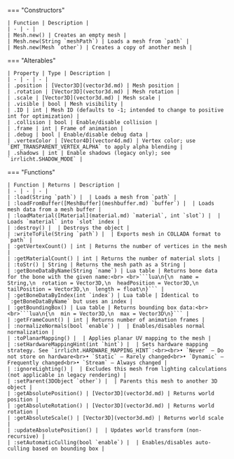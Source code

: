 === "Constructors"

    | Function | Description |
    | - | - |
    | Mesh.new() | Creates an empty mesh |
    | Mesh.new(String `meshPath`) | Loads a mesh from `path` |
    | Mesh.new(Mesh `other`) | Creates a copy of another mesh |

=== "Alterables"

    | Property | Type | Description |
    | - | - | - |
    | .position | [Vector3D](vector3d.md) | Mesh position |
    | .rotation | [Vector3D](vector3d.md) | Mesh rotation |
    | .scale | [Vector3D](vector3d.md) | Mesh scale |
    | .visible | bool | Mesh visibility |
    | .ID | int | Mesh ID (defaults to -1; intended to change to positive int for optimization) |
    | .collision | bool | Enable/disable collision |
    | .frame | int | Frame of animation |
    | .debug | bool | Enable/disable debug data |
    | .vertexColor | [Vector4D](vector4d.md) | Vertex color; use `EMT_TRANSPARENT_VERTEX_ALPHA` to apply alpha blending |
    | .shadows | int | Enable shadows (legacy only); see `irrlicht.SHADOW_MODE` |

=== "Functions"

    | Function | Returns | Description |
    | - | - | - |
    | :load(String `path`) |  | Loads a mesh from `path` |
    | :loadFromBuffer([MeshBuffer](meshbuffer.md) `buffer`) |  | Loads mesh data from a mesh buffer |
    | :loadMaterial([Material](material.md) `material`, int `slot`) |  | Loads `material` into `slot` index |
    | :destroy() |  | Destroys the object |
    | :writeToFile(String `path`) |  | Exports mesh in COLLADA format to `path` |
    | :getVertexCount() | int | Returns the number of vertices in the mesh |
    | :getMaterialCount() | int | Returns the number of material slots |
    | :toStr() | String | Returns the mesh path as a String |
    | :getBoneDataByName(String `name`) | Lua table | Returns bone data for the bone with the given name:<br> <br>```lua\n{\n  name = String,\n  rotation = Vector3D,\n  headPosition = Vector3D,\n  tailPosition = Vector3D,\n  length = float\n}``` |
    | :getBoneDataByIndex(int `index`) | Lua table | Identical to `:getBoneDataByName` but uses an index |
    | :getBoundingBox() | Lua table | Returns bounding box data:<br><br>```lua\n{\n  min = Vector3D,\n  max = Vector3D\n}``` |
    | :getFrameCount() | int | Returns number of animation frames |
    | :normalizeNormals(bool `enable`) |  | Enables/disables normal normalization |
    | :toPlanarMapping() |  | Applies planar UV mapping to the mesh |
    | :setHardwareMappingHint(int `hint`) |  | Sets hardware mapping strategy. See `irrlicht.HARDWARE_MAPPING_HINT`:<br><br>• `Never` – Do not store on hardware<br>• `Static` – Rarely changed<br>• `Dynamic` – Frequently changed<br>• `Stream` – Always changed |
    | :ignoreLighting() |  | Excludes this mesh from lighting calculations (not applicable in legacy rendering) |
    | :setParent(3DObject `other`) |  | Parents this mesh to another 3D object |
    | :getAbsolutePosition() | [Vector3D](vector3d.md) | Returns world position |
    | :getAbsoluteRotation() | [Vector3D](vector3d.md) | Returns world rotation |
    | :getAbsoluteScale() | [Vector3D](vector3d.md) | Returns world scale |
    | :updateAbsolutePosition() |  | Updates world transform (non-recursive) |
    | :setAutomaticCulling(bool `enable`) |  | Enables/disables auto-culling based on bounding box |